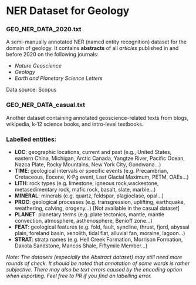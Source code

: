 # NER Dataset for Geology
### GEO_NER_DATA_2020.txt
A semi-manually annotated NER (named entity recognition) dataset for the domain of geology. It contains **abstracts** of all _articles_ published in and before 2020 on the following journals:
- _Nature Geoscience_
- _Geology_
- _Earth and Planetary Science Letters_

Data source: Scopus

### GEO_NER_DATA_casual.txt
Another dataset containing annotated geoscience-related texts from blogs, wikipedia, k-12 science books, and intro-level textbooks.

### Labelled entities:

- **LOC**: geographic locations, current and past (e.g., United States, eastern China, Michigan, Arctic Canada, Yangtze River, Pacific Ocean, Nazca Plate, Rocky Mountains, New York City, Gondwana...)
- **TIME**: geological intervals or specific events (e.g. Precambrian, Cretaceous, Eocene, K-Pg event, Last Glacial Maximum, PETM, OAEs...)
- **LITH**: rock types (e.g. limestone, igneous rock,wackestone, metasedimentary rock, mafic rock, basalt, slate, marble...)
- **MINERAL**: minerals (e.g. quartz, feldspar, plagioclase, opal...)
- **PROC**: geological processes (e.g. transgression, uplifting, earthquake, weathering, calving, orogeny...) [Not available in the casual dataset]
- **PLANET**: planetary terms (e.g. plate tectonics, mantle, mantle convection, atmosphere, asthenosphere, Benioff zone...)
- **FEAT**: geological features (e.g. fold, fault, syncline, thrust, fjord, abyssal plain, foreland basin, xenolith, tidal flat, alluvial fan, moraine, lagoon...)
- **STRAT**: strata names (e.g. Hell Creek Formation, Morrison Formation, Dakota Sandstone, Mancos Shale, Fiftymile Member...)


_Note: The datasets (especially the Abstract dataset) may still need more rounds of check. It should be noted that annotation of some words is rather subjective. There may also be text errors caused by the encoding option when exporting. Feel free to PR if you find an labelling error._
